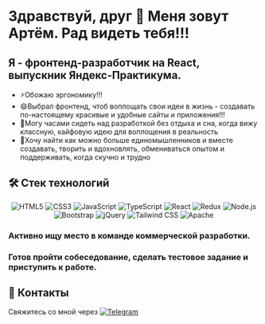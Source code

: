 # Здравствуй, друг 👋 Меня зовут Артём. Рад видеть тебя!!!

## Я - фронтенд-разработчик на React, выпускник Яндекс-Практикума.

- ⚡Обожаю эргономику!!!
- 😄Выбрал фронтенд, чтоб воплощать свои идеи в жизнь - создавать по-настоящему красивые и удобные сайты и приложения!!!
- 🌱Могу часами сидеть над разработкой без отдыха и сна, когда вижу классную, кайфовую идею для воплощения в реальность
- 🤝Хочу найти как можно больше единомышленников и вместе создавать, творить и вдохновлять, обмениваться опытом и поддерживать, когда скучно и трудно

## 🛠 Стек технологий
<p align="center">
  <img src="https://img.shields.io/badge/HTML5-E34F26?style=for-the-badge&logo=html5&logoColor=white" alt="HTML5" />
  <img src="https://img.shields.io/badge/CSS3-1572B6?style=for-the-badge&logo=css3&logoColor=white" alt="CSS3" />
  <img src="https://img.shields.io/badge/JavaScript-F7DF1E?style=for-the-badge&logo=javascript&logoColor=black" alt="JavaScript" />
  <img src="https://img.shields.io/badge/TypeScript-007ACC?style=for-the-badge&logo=typescript&logoColor=white" alt="TypeScript" />
  <img src="https://img.shields.io/badge/React-61DAFB?style=for-the-badge&logo=react&logoColor=black" alt="React" />
  <img src="https://img.shields.io/badge/Redux-764ABC?style=for-the-badge&logo=redux&logoColor=white" alt="Redux" />
  <img src="https://img.shields.io/badge/Node.js-339933?style=for-the-badge&logo=nodedotjs&logoColor=white" alt="Node.js" />
  <img src="https://img.shields.io/badge/Bootstrap-563D7C?style=for-the-badge&logo=bootstrap&logoColor=white" alt="Bootstrap" />
  <img src="https://img.shields.io/badge/jQuery-0769AD?style=for-the-badge&logo=jquery&logoColor=white" alt="jQuery" />
  <img src="https://img.shields.io/badge/Tailwind_CSS-38B2AC?style=for-the-badge&logo=tailwind-css&logoColor=white" alt="Tailwind CSS" />
  <img src="https://img.shields.io/badge/Apache-D22128?style=for-the-badge&logo=apache&logoColor=white" alt="Apache" />
</p>

### Активно ищу место в команде коммерческой разработки. 
### Готов пройти собеседование, сделать тестовое задание и приступить к работе.
## 📱 Контакты

Свяжитесь со мной через <a href="https://t.me/ArtLokos" target="_blank">
  <img src="https://img.shields.io/badge/Telegram-2CA5E0?style=for-the-badge&logo=telegram&logoColor=white" alt="Telegram" />
</a>
